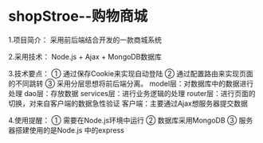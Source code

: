 # shopStroe--购物商城
1.项目简介： 采用前后端结合开发的一款商城系统

2.采用技术： Node.js + Ajax + MongoDB数据库

3.技术要点：
① 通过保存Cookie来实现自动登陆
② 通过配置路由来实现页面的不同跳转
③ 采用分层思想将前后端分离。
model层：对数据库中的数据进行处理
dao层：存放数据
services层：进行业务逻辑的处理
router层：进行页面的切换，对来自客户端的数据急性验证
客户端：主要通过Ajax想服务器提交数据

4.使用提醒：
① 需要在Node.js环境中运行
② 数据库采用MongoDB
③ 服务器搭建使用的是Node.js 中的express

